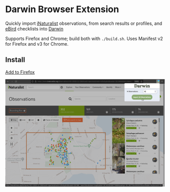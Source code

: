 # Darwin Browser Extension

Quickly import [iNaturalist](https://www.inaturalist.org) observations, from search results or profiles, and [eBird](https://ebird.org) checklists into [Darwin](https://darwintree.app)

Supports Firefox and Chrome; build both with `./build.sh`. Uses Manifest v2 for Firefox and v3 for Chrome.


## Install
[Add to Firefox](https://addons.mozilla.org/en-US/firefox/addon/darwin-import/)


![Screenshot of importing iNaturalist search results](listing/inat2.png)
